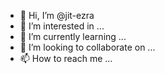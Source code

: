 - 👋 Hi, I’m @jit-ezra
- 👀 I’m interested in ...
- 🌱 I’m currently learning ...
- 💞️ I’m looking to collaborate on ...
- 📫 How to reach me ...

<!---
jit-ezra/jit-ezra is a ✨ special ✨ repository because its `README.md` (this file) appears on your GitHub profile.
You can click the Preview link to take a look at your changes.
--->
